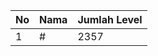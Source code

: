 | No | Nama            | Jumlah Level |
|----|-----------------|--------------|
| 1  | #    |    2357        |
